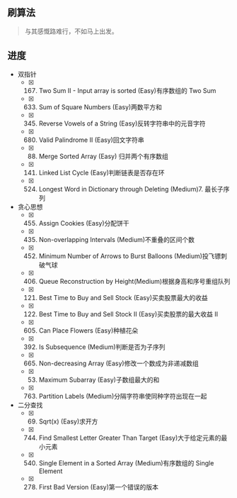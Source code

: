 ## 刷算法

> 与其感慨路难行，不如马上出发。

## 进度

- 双指针
    - [x] 167. Two Sum II - Input array is sorted (Easy)有序数组的 Two Sum
    - [x] 633. Sum of Square Numbers (Easy)两数平方和
    - [x] 345. Reverse Vowels of a String (Easy)反转字符串中的元音字符
    - [x] 680. Valid Palindrome II (Easy)回文字符串
    - [x] 88. Merge Sorted Array (Easy) 归并两个有序数组
    - [x] 141. Linked List Cycle (Easy)判断链表是否存在环
    - [x] 524. Longest Word in Dictionary through Deleting (Medium)7. 最长子序列
- 贪心思想
    - [x] 455. Assign Cookies (Easy)分配饼干
    - [x] 435. Non-overlapping Intervals (Medium)不重叠的区间个数
    - [x] 452. Minimum Number of Arrows to Burst Balloons (Medium)投飞镖刺破气球
    - [x] 406. Queue Reconstruction by Height(Medium)根据身高和序号重组队列
    - [x] 121. Best Time to Buy and Sell Stock (Easy)买卖股票最大的收益
    - [x] 122. Best Time to Buy and Sell Stock II (Easy)买卖股票的最大收益 II
    - [x] 605. Can Place Flowers (Easy)种植花朵
    - [x] 392. Is Subsequence (Medium)判断是否为子序列
    - [x] 665. Non-decreasing Array (Easy)修改一个数成为非递减数组
    - [x] 53. Maximum Subarray (Easy)子数组最大的和
    - [x] 763. Partition Labels (Medium)分隔字符串使同种字符出现在一起
- 二分查找
    - [x] 69. Sqrt(x) (Easy)求开方
    - [x] 744. Find Smallest Letter Greater Than Target (Easy)大于给定元素的最小元素
    - [x] 540. Single Element in a Sorted Array (Medium)有序数组的 Single Element
    - [x] 278. First Bad Version (Easy)第一个错误的版本